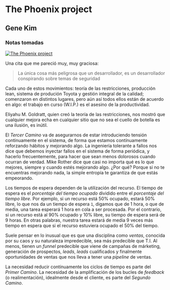 ﻿# The Phoenix project
## Gene Kim

### Notas tomadas

[![The Phoenix project](/img/phoenix-project.png)](http://link-to-amazon-or-whatever)

Una cita que me pareció muy, muy graciosa:

> La única cosa más peligrosa que un desarrollador, es un desarrollador conspirando sobre temas de seguridad

Cada uno de estos movimientos: teoría de las restricciones, producción lean, sistema de produción Toyota y gestión integral de la calidad; comenzaron en distintos lugares, pero aún así todos ellos están de acuerdo en algo: el trabajo en curso (W.I.P.) es el asesino de la productividad.

Eliyahu M. Goldratt, quien creó la teoría de las restricciones, nos mostró que cualquier mejora echa en cualquier sitio que no sea el cuello de botella es una ilusión, es inútil.

El *Tercer Camino* va de asegurarnos de estar introduciendo tensión continuamente en el sistema, de forma que estamos contínuamente reforzando hábitos y mejorando algo. La ingeniería tolerante a fallos nos dice que debemos inyectar fallos en el sistema de forma periódica, y hacerlo frecuentemente, para hacer que sean menos dolorosos cuando ocurran de verdad. Mike Rother dice que casi no importa qué es lo que mejores, siempre y cuando estés mejorando algo. ¿Por qué? Porque si no te encuentras mejorando nada, la simple entropía te garantiza de que estás empeorando.

Los tiempos de espera dependen de la utilización del recurso. El tiempo de espera es el *porcentaje del tiempo ocupado* dividido entre el *porcentaje del tiempo libre*. Por ejemplo, si un recurso está 50% ocupado, estará 50% libre, lo que nos da un tiempo de espera `1`, digamos que de 1 hora, o que de media, una tarea esperará 1 hora en cola a ser procesada. Por el contrario, si un recurso está al 90% ocupado y 10% libre, su tiempo de espera será de 9 horas. En otras palabras, nuestra tarea estará de media 9 veces más tiempo en espera que si el recurso estuviera ocupado el 50% del tiempo.

Suele pensar en lo inusual que es que una disciplina como *ventas*, conocida por su caos y su naturaleza impredecible, sea más predecible que T.I. Al menos, tienen un *funnel* predecible que viene de campañas de márketing, generación de prospectos, *leads*, *leads* cualificados y finalmente oportunidades de ventas que nos lleva a tener una *pipeline* de ventas.

La necesidad reducir contínuamente los ciclos de tiempo es parte del *Primer Camino*. La necesidad de la amplificación de los bucles de *feedback* (o realimentación), idealmente desde el cliente, es parte del *Segundo Camino*.

